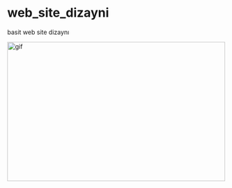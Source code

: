 # web_site_dizayni
basit web site dizaynı

<p><img align="left" alt="gif" src="https://github.com/mstfakrsu/web_site_dizayni/blob/main/Document%20-%20Google%20Chrome%202023-02-27%2019-31-53.gif" width="500" height="320" /></p>
